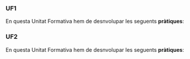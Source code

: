 ### UF1
En questa Unitat Formativa hem de desnvolupar les seguents **pràtiques**:


### UF2
En questa Unitat Formativa hem de desnvolupar les seguents **pràtiques**:
